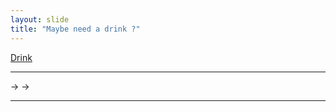 ```yaml
---
layout: slide
title: "Maybe need a drink ?"
---
```

[Drink](https://www.alnatura.de/de-de/magazin/wurstwasser-sour/)

---
→ →

---